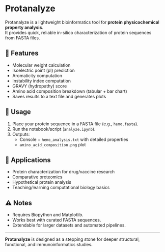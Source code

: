 # Protanalyze

Protanalyze is a lightweight bioinformatics tool for **protein physicochemical property analysis**.  
It provides quick, reliable in-silico characterization of protein sequences from FASTA files.

## 🔬 Features
- Molecular weight calculation  
- Isoelectric point (pI) prediction  
- Aromaticity computation  
- Instability index computation  
- GRAVY (hydropathy) score  
- Amino acid composition breakdown (tabular + bar chart)  
- Saves results to a text file and generates plots  

## 🚀 Usage
1. Place your protein sequence in a FASTA file (e.g., `hemo.fasta`).  
2. Run the notebook/script (`analyze.ipynb`).  
3. Outputs:  
   - Console + `hemo_analysis.txt` with detailed properties  
   - `amino_acid_composition.png` plot  

## 📌 Applications
- Protein characterization for drug/vaccine research  
- Comparative proteomics  
- Hypothetical protein analysis  
- Teaching/learning computational biology basics  

## ⚠️ Notes
- Requires Biopython and Matplotlib.  
- Works best with curated FASTA sequences.  
- Extendable for larger datasets and automated pipelines.  

---

**Protanalyze** is designed as a stepping stone for deeper structural, functional, and immunoinformatics studies.
